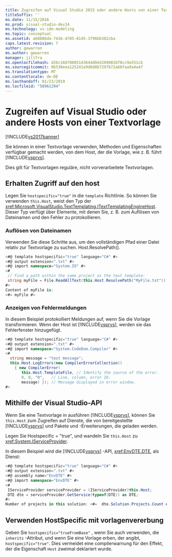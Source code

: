 ```yaml
---
title: Zugreifen auf Visual Studio 2015 oder andere Hosts von einer Textvorlage | Microsoft-Dokumentation
titleSuffix: ''
ms.date: 11/15/2016
ms.prod: visual-studio-dev14
ms.technology: vs-ide-modeling
ms.topic: conceptual
ms.assetid: a68886da-7416-4785-8145-3796bb382cba
caps.latest.revision: 7
author: gewarren
ms.author: gewarren
manager: jillfra
ms.openlocfilehash: d26c168780051d3644d04d209001bf0cc9a551cb
ms.sourcegitcommit: 8b538eea125241e9d6d8b7297b72a66faa9a4a47
ms.translationtype: MT
ms.contentlocale: de-DE
ms.lasthandoff: 01/23/2019
ms.locfileid: "58961294"
---
```

# <a name="accessing-visual-studio-or-other-hosts-from-a-text-template"></a>Zugreifen auf Visual Studio oder andere Hosts von einer Textvorlage
[!INCLUDE[vs2017banner](../includes/vs2017banner.md)]

Sie können in einer Textvorlage verwenden, Methoden und Eigenschaften verfügbar gemacht werden, von dem Host, der die Vorlage, wie z. B. führt [!INCLUDE[vsprvs](../includes/vsprvs-md.md)].

 Dies gilt für Textvorlagen reguläre, nicht vorverarbeitete Textvorlagen.

## <a name="obtaining-access-to-the-host"></a>Erhalten Zugriff auf den host
 Legen Sie `hostspecific="true"` in die `template` Richtlinie. So können Sie verwenden `this.Host`, weist den Typ der <xref:Microsoft.VisualStudio.TextTemplating.ITextTemplatingEngineHost>. Dieser Typ verfügt über Elemente, mit denen Sie, z. B. zum Auflösen von Dateinamen und den Fehler zu protokollieren.

### <a name="resolving-file-names"></a>Auflösen von Dateinamen
 Verwenden Sie diese Schritte aus, um den vollständigen Pfad einer Datei relativ zur Textvorlage zu suchen. Host.ResolvePath().

```csharp
<#@ template hostspecific="true" language="C#" #>
<#@ output extension=".txt" #>
<#@ import namespace="System.IO" #>
<#
 // Find a path within the same project as the text template:
 string myFile = File.ReadAllText(this.Host.ResolvePath("MyFile.txt"));
#>
Content of myFile is:
<#= myFile #>

```

### <a name="displaying-error-messages"></a>Anzeigen von Fehlermeldungen
 In diesem Beispiel protokolliert Meldungen auf, wenn Sie die Vorlage transformieren. Wenn der Host ist [!INCLUDE[vsprvs](../includes/vsprvs-md.md)], werden sie das Fehlerfenster hinzugefügt.

```csharp
<#@ template hostspecific="true" language="C#" #>
<#@ output extension=".txt" #>
<#@ import namespace="System.CodeDom.Compiler" #>
<#
  string message = "test message";
  this.Host.LogErrors(new CompilerErrorCollection()
    { new CompilerError(
       this.Host.TemplateFile, // Identify the source of the error.
       0, 0, "0",   // Line, column, error ID.
       message) }); // Message displayed in error window.
#>

```

## <a name="using-the-visual-studio-api"></a>Mithilfe der Visual Studio-API
 Wenn Sie eine Textvorlage in ausführen [!INCLUDE[vsprvs](../includes/vsprvs-md.md)], können Sie `this.Host` zum Zugreifen auf Dienste, die von bereitgestellte [!INCLUDE[vsprvs](../includes/vsprvs-md.md)] und Pakete und -Erweiterungen, die geladen werden.

 Legen Sie Hostspecific = "true", und wandeln Sie `this.Host` zu <xref:System.IServiceProvider>.

 In diesem Beispiel wird die [!INCLUDE[vsprvs](../includes/vsprvs-md.md)] -API, <xref:EnvDTE.DTE>, als Dienst:

```csharp
<#@ template hostspecific="true" language="C#" #>
<#@ output extension=".txt" #>
<#@ assembly name="EnvDTE" #>
<#@ import namespace="EnvDTE" #>
<#
 IServiceProvider serviceProvider = (IServiceProvider)this.Host;
 DTE dte = serviceProvider.GetService(typeof(DTE)) as DTE;
#>
Number of projects in this solution: <#=  dte.Solution.Projects.Count #>

```

## <a name="using-hostspecific-with-template-inheritance"></a>Verwenden HostSpecific mit vorlagenvererbung
 Geben Sie `hostspecific="trueFromBase"` , wenn Sie auch verwenden, die `inherits` -Attribut, und wenn Sie eine Vorlage erben, der angibt, `hostspecific="true"`. Dies vermeidet eine compilerwarnung für den Effekt, der die Eigenschaft `Host` zweimal deklariert wurde.
